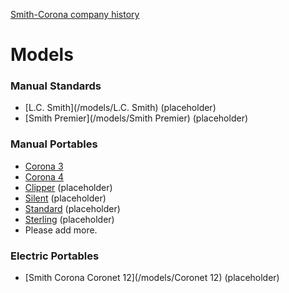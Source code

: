 <!-- TITLE: Corona -->
<!-- SUBTITLE: Add a quick summary of Corona --> 

[Smith-Corona company history](/history/corona)
# Models
### Manual Standards
* [L.C. Smith](/models/L.C. Smith) (placeholder)
* [Smith Premier](/models/Smith Premier) (placeholder)

### Manual Portables
* [Corona 3](/models/corona/3)
* [Corona 4](/models/corona/4)
* [Clipper](/models/corona/clipper) (placeholder)
* [Silent](/models/corona/silent) (placeholder)
* [Standard](/models/corona/standard) (placeholder)
* [Sterling](/models/corona/sterling) (placeholder)
* Please add more.

### Electric Portables
* [Smith Corona Coronet 12](/models/Coronet 12) (placeholder)

